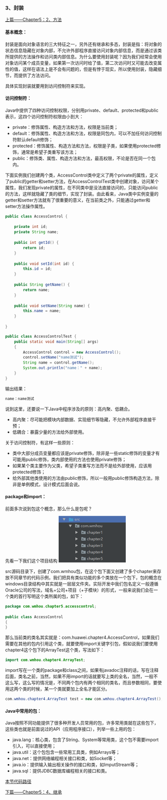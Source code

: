### 3、封装

[上篇——Chapter5：2、方法](2、方法.md)

#### 基本概念：

封装是面向对象语言的三大特征之一，另外还有继承和多态，封装是指：将对象的状态信息隐藏在对象内部，不允许外部程序直接访问对象内部信息，而是通过该类所提供的方法操作和访问类内部信息。为什么要使用封装呢？因为我们经常会使用对象访问某个成员变量，如果第一次访问时给了值，第二次访问时又可能去改变属性的值，这样在语法上是不会有问题的，但是有悖于现实，所以使用封装，隐藏细节，而提供了方法访问。

具体实现封装就要用到访问控制符来实现。

#### 访问控制符：

Java中提供了四种访问控制权限，分别用private、default、protected和public表示，这四个访问控制符权限由小到大：

- private：修饰属性、构造方法和方法，权限是当前类；
- default：修饰属性、构造方法和方法，权限是同包内，可以不加任何访问控制符默认default修饰；
- protected：修饰属性、构造方法和方法，权限是子类，如果使用protected修饰，通常是希望子类重写该方法；
- public：修饰类、属性、构造方法和方法，最高权限，不论是否在同一个包内。

下面实例我们创建两个类，AccessControl类中定义了两个private的属性，定义了public的getter和setter方法，在AccessControlTest类中创建对象，访问某个属性，我们发现private的属性，在不同类中是没法直接访问的，只能访问public的方法，这样就隐藏了类的细节，实现了封装。由此看来，Java类中实例变量的getter和setter方法就有了很重要的意义，在当前类之外，只能通过getter和setter方法操作属性。

```java
public class AccessControl {

    private int id;
    private String name;

    public int getId() {
        return id;
    }

    public void setId(int id) {
        this.id = id;
    }

    public String getName() {
        return name;
    }

    public void setName(String name) {
        this.name = name;
    }

}
```

```java
public class AccessControlTest {
    public static void main(String[] args)
    {
        AccessControl control = new AccessControl();
        control.setName("name测试");
        String name = control.getName();
        System.out.println("name：" + name);
    }
}
```

输出结果：

```java
name：name测试
```

说到这里，还要说一下Java中程序涉及的原则：高内聚、低耦合。

- 高内聚：尽可能把模块内部数据、实现细节等隐藏，不允许外部程序直接干预；
- 低耦合：暴露少量的方法给外部使用。

关于访问控制符，有这样一些原则：

- 类中大部分成员变量都应该是private修饰，除非是一些static修饰的变量才有可能用public修饰，类内部使用的方法也使用private修饰；
- 如果某个类主要作为父类，希望子类重写方法而不是给外部使用，应该用protected修饰；
- 给外部其他类使用的方法由public修饰，所以一般用public修饰构造方法，除非是单例模式，设计模式后面会说。

#### package和import：

前面多次说到包这个概念，那么什么是包呢？

先看一下我们这个项目结构              ![](image/package.png)

src源码目录下，创建了com.wmhou包，在这个包下面又创建了多个chapter来存放不同章节的代码示例，我们把具有类似功能的多个类放在一个包下，包的概念在windows目录结构中其实就是一层层文件夹。实际开发中我们包名定义一般遵循Oracle公司的写法，域名+公司+项目（+子模块）的形式，一般来说我们会在一个类的首行写明这个类所属的包，如下：

```java
package com.wmhou.chapter5.accesscontrol;

public class AccessControl 
{
}
```

那么当前类的类名其实就是：com.huawei.chapter4.AccessControl，如果我们需要在其他的包内引用这个类，就要使用import关键字引包，假如说我们要使用chapter4这个包下的ArrayTest这个类，写法如下：

```java
import com.wmhou.chapter4.ArrayTest;
```

import写在一个类的package和class之间，如果有javadoc注释的话，写在注释后面，类名之前，当然，如果不用import的话就要写上类的全名，当然，一般不这么写，这么写的情况是，不同两个包内有两个相同的类名，而且参数相同，要使用这两个类的时候，某一个类就要加上全名才能区分。

```java
com.wmhou.chapter4.ArrayTest test = new com.wmhou.chapter4.ArrayTest();
```

#### Java中常用的包：

Java按照不同功能提供了很多种开发人员常用的包，许多常用类就在这些包下，这些类也就是前面说过的API（应用程序接口），列举一些上用的包：

- java.lang：核心类，包含了String、System等常用类，这个包不需要import引入，可以直接使用；
- java.util：这个包包含一些常用工具类，例如Arrays等；
- java.net：提供网络编程相关接口和类，如Socket等；
- java.io：提供输入输出相关操作的接口和类，如ImputStream等；
- java.sql：提供JDBC数据库编程相关的接口和类。

[本节代码路径](https://github.com/wmhou/java_blog/tree/master/JavaSE/JavaCode/src/com/wmhou/chapter5/accesscontrol)

[下篇——Chapter5：4、继承](4、继承.md) 